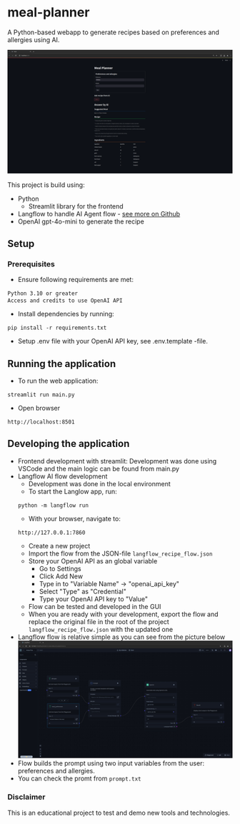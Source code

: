 # meal-planner
A Python-based webapp to generate recipes based on preferences and allergies using AI.

![App](imgs/app.png)

This project is build using:
- Python
    - Streamlit library for the frontend
- Langflow to handle AI Agent flow - [see more on Github](https://github.com/langflow-ai/langflow)
- OpenAI gpt-4o-mini to generate the recipe

## Setup
### Prerequisites
- Ensure following requirements are met:

```
Python 3.10 or greater
Access and credits to use OpenAI API
```

- Install dependencies by running:
```
pip install -r requirements.txt
```

- Setup .env file with your OpenAI API key, see .env.template -file.

## Running the application
- To run the web application:
```
streamlit run main.py
```
- Open browser
```
http://localhost:8501
```

## Developing the application
- Frontend development with streamlit: Development was done using VSCode and the main logic can be found from main.py
- Langflow AI flow development
    - Development was done in the local environment
    - To start the Langlow app, run:
    ```
    python -m langflow run
    ```
    - With your browser, navigate to:
    ```
    http://127.0.0.1:7860
    ```
    - Create a new project
    - Import the flow from the JSON-file ```langflow_recipe_flow.json```
    - Store your OpenAI API as an global variable
        - Go to Settings
        - Click Add New
        - Type in to "Variable Name" -> "openai_api_key"
        - Select "Type" as "Credential"
        - Type your OpenAI API key to "Value"
    - Flow can be tested and developed in the GUI
    - When you are ready with your development, export the flow and replace the original file in the root of the project ```langflow_recipe_flow.json``` with the updated one
- Langflow flow is relative simple as you can see from the picture below
![Langflow](imgs/langflow.png)
- Flow builds the prompt using two input variables from the user: preferences and allergies.
- You can check the promt from ```prompt.txt```

### Disclaimer
This is an educational project to test and demo new tools and technologies.